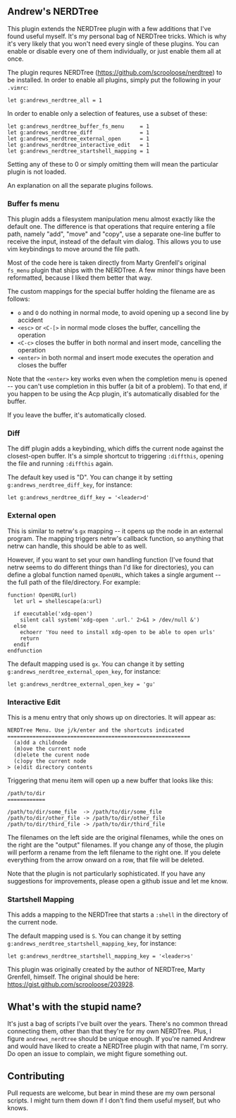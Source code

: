 ## Andrew's NERDTree

This plugin extends the NERDTree plugin with a few additions that I've found useful myself. It's my personal bag of NERDTree tricks. Which is why it's very likely that you won't need every single of these plugins. You can enable or disable every one of them individually, or just enable them all at once.

The plugin requres NERDTree (https://github.com/scrooloose/nerdtree) to be installed. In order
to enable all plugins, simply put the following in your `.vimrc`:

``` vim
let g:andrews_nerdtree_all = 1
```

In order to enable only a selection of features, use a subset of these:

``` vim
let g:andrews_nerdtree_buffer_fs_menu     = 1
let g:andrews_nerdtree_diff               = 1
let g:andrews_nerdtree_external_open      = 1
let g:andrews_nerdtree_interactive_edit   = 1
let g:andrews_nerdtree_startshell_mapping = 1
```

Setting any of these to 0 or simply omitting them will mean the particular plugin is not loaded.

An explanation on all the separate plugins follows.

### Buffer fs menu

This plugin adds a filesystem manipulation menu almost exactly like the default one. The difference is that operations that require entering a file path, namely "add", "move" and "copy", use a separate one-line buffer to receive the input, instead of the default vim dialog. This allows you to use vim keybindings to move around the file path.

Most of the code here is taken directly from Marty Grenfell's original `fs_menu` plugin that ships with the NERDTree. A few minor things have been reformatted, because I liked them better that way.

The custom mappings for the special buffer holding the filename are as follows:

  - `o` and `O` do nothing in normal mode, to avoid opening up a second line by accident
  - `<esc>` or `<C-[>` in normal mode closes the buffer, cancelling the operation
  - `<C-c>` closes the buffer in both normal and insert mode, cancelling the operation
  - `<enter>` in both normal and insert mode executes the operation and closes the buffer

Note that the `<enter>` key works even when the completion menu is opened -- you can't use completion in this buffer (a bit of a problem). To that end, if you happen to be using the Acp plugin, it's automatically disabled for the buffer.

If you leave the buffer, it's automatically closed.

### Diff

The diff plugin adds a keybinding, which diffs the current node against the closest-open buffer. It's a simple shortcut to triggering `:diffthis`, opening the file and running `:diffthis` again.

The default key used is "D". You can change it by setting `g:andrews_nerdtree_diff_key`, for instance:

``` vim
let g:andrews_nerdtree_diff_key = '<leader>d'
```

### External open

This is similar to netrw's `gx` mapping -- it opens up the node in an external program. The mapping triggers netrw's callback function, so anything that netrw can handle, this should be able to as well.

However, if you want to set your own handling function (I've found that netrw seems to do different things than I'd like for directories), you can define a global function named `OpenURL`, which takes a single argument -- the full path of the file/directory. For example:

``` vim
function! OpenURL(url)
  let url = shellescape(a:url)

  if executable('xdg-open')
    silent call system('xdg-open '.url.' 2>&1 > /dev/null &')
  else
    echoerr 'You need to install xdg-open to be able to open urls'
    return
  endif
endfunction
```

The default mapping used is `gx`. You can change it by setting
`g:andrews_nerdtree_external_open_key`, for instance:

``` vim
let g:andrews_nerdtree_external_open_key = 'gu'
```

### Interactive Edit

This is a menu entry that only shows up on directories. It will appear as:

```
NERDTree Menu. Use j/k/enter and the shortcuts indicated
==========================================================
  (a)dd a childnode
  (m)ove the current node
  (d)elete the curent node
  (c)opy the current node
> (e)dit directory contents
```

Triggering that menu item will open up a new buffer that looks like this:

```
/path/to/dir
============

/path/to/dir/some_file  -> /path/to/dir/some_file
/path/to/dir/other_file -> /path/to/dir/other_file
/path/to/dir/third_file -> /path/to/dir/third_file
```

The filenames on the left side are the original filenames, while the ones on the right are the "output" filenames. If you change any of those, the plugin will perform a rename from the left filename to the right one. If you delete everything from the arrow onward on a row, that file will be deleted.

Note that the plugin is not particularly sophisticated. If you have any suggestions for improvements, please open a github issue and let me know.

### Startshell Mapping

This adds a mapping to the NERDTree that starts a `:shell` in the directory of the current node.

The default mapping used is `S`. You can change it by setting `g:andrews_nerdtree_startshell_mapping_key`, for instance:

``` vim
let g:andrews_nerdtree_startshell_mapping_key = '<leader>s'
```

This plugin was originally created by the author of NERDTree, Marty Grenfell, himself. The original should be here: https://gist.github.com/scrooloose/203928.

## What's with the stupid name?

It's just a bag of scripts I've built over the years. There's no common thread connecting them, other than that they're for my own NERDTree. Plus, I figure `andrews_nerdtree` should be unique enough. If you're named Andrew and would have liked to create a NERDTree plugin with that name, I'm sorry. Do open an issue to complain, we might figure something out.

## Contributing

Pull requests are welcome, but bear in mind these are my own personal scripts. I might turn them down if I don't find them useful myself, but who knows.
